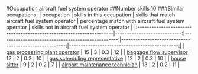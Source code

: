 #Occupation aircraft fuel system operator
##Number skills 10
###Similar occupations:
| occupation                                                          |   skills in this occupation |   skills that match aircraft fuel system operator |   percentage match with aircraft fuel system operator |   skills not in aircraft fuel system operator |
|:--------------------------------------------------------------------|----------------------------:|--------------------------------------------------:|------------------------------------------------------:|----------------------------------------------:|
| [gas processing plant operator](gas_processing_plant_operator.md)   |                          15 |                                                 3 |                                                   0.3 |                                            12 |
| [baggage flow supervisor](baggage_flow_supervisor.md)               |                          12 |                                                 2 |                                                   0.2 |                                            10 |
| [gas scheduling representative](gas_scheduling_representative.md)   |                          12 |                                                 2 |                                                   0.2 |                                            10 |
| [house sitter](house_sitter.md)                                     |                           9 |                                                 2 |                                                   0.2 |                                             7 |
| [airport maintenance technician](airport_maintenance_technician.md) |                          13 |                                                 2 |                                                   0.2 |                                            11 |
